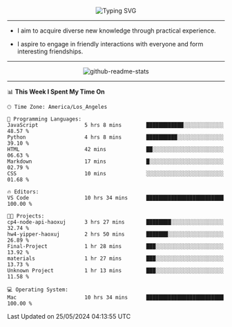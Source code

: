 <p align="center">
  <img src="https://readme-typing-svg.demolab.com?font=Fira+Code&weight=500&size=32&duration=2500&pause=1600&center=true&vCenter=true&random=false&width=1024&height=64&lines=Hi+there+%F0%9F%91%8B;I'm+delighted+you+could+make+it+here+%F0%9F%8E%89;I'm+Harry%2C+a+college+student+still+finding+my+way" alt="Typing SVG" />
</p>


---


- I aim to acquire diverse new knowledge through practical experience.

- I aspire to engage in friendly interactions with everyone and form interesting friendships.


---


<p align="center">
  <img src="https://github-readme-stats.vercel.app/api?username=Harry-Jing&show_icons=true" alt="github-readme-stats"/>
</p>


---

<!--START_SECTION:waka-->
📊 **This Week I Spent My Time On** 

```text
🕑︎ Time Zone: America/Los_Angeles

💬 Programming Languages: 
JavaScript               5 hrs 8 mins        ████████████░░░░░░░░░░░░░   48.57 % 
Python                   4 hrs 8 mins        ██████████░░░░░░░░░░░░░░░   39.10 % 
HTML                     42 mins             ██░░░░░░░░░░░░░░░░░░░░░░░   06.63 % 
Markdown                 17 mins             █░░░░░░░░░░░░░░░░░░░░░░░░   02.79 % 
CSS                      10 mins             ░░░░░░░░░░░░░░░░░░░░░░░░░   01.68 % 

🔥 Editors: 
VS Code                  10 hrs 34 mins      █████████████████████████   100.00 % 

🐱‍💻 Projects: 
cp4-node-api-haoxuj      3 hrs 27 mins       ████████░░░░░░░░░░░░░░░░░   32.74 % 
hw4-yipper-haoxuj        2 hrs 50 mins       ███████░░░░░░░░░░░░░░░░░░   26.89 % 
Final-Project            1 hr 28 mins        ███░░░░░░░░░░░░░░░░░░░░░░   13.92 % 
materials                1 hr 27 mins        ███░░░░░░░░░░░░░░░░░░░░░░   13.73 % 
Unknown Project          1 hr 13 mins        ███░░░░░░░░░░░░░░░░░░░░░░   11.58 % 

💻 Operating System: 
Mac                      10 hrs 34 mins      █████████████████████████   100.00 % 
```


 Last Updated on 25/05/2024 04:13:55 UTC
<!--END_SECTION:waka-->
